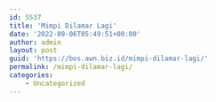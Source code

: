 ```yaml
---
id: 5537
title: 'Mimpi Dilamar Lagi'
date: '2022-09-06T05:49:51+00:00'
author: admin
layout: post
guid: 'https://bos.awn.biz.id/mimpi-dilamar-lagi/'
permalink: /mimpi-dilamar-lagi/
categories:
    - Uncategorized
---
```


